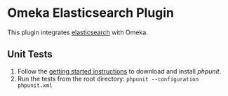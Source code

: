 # Omeka Elasticsearch Plugin

This plugin integrates [elasticsearch](https://www.elastic.co/products/elasticsearch) with Omeka.

## Unit Tests

1. Follow the [getting started instructions](https://phpunit.de/getting-started.html) to download and install _phpunit_. 
2. Run the tests from the root directory: `phpunit --configuration phpunit.xml` 
